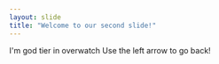 ```yaml
---
layout: slide
title: "Welcome to our second slide!"
---
```

I'm god tier in overwatch
Use the left arrow to go back!
